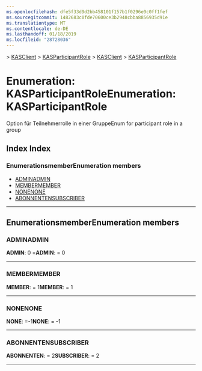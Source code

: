 ```yaml
---
ms.openlocfilehash: dfe5f33d9d2bb458101f157b1f0296e0c0ff1fef
ms.sourcegitcommit: 1482683c0fde70600ce3b2948cbba8856935d91e
ms.translationtype: MT
ms.contentlocale: de-DE
ms.lasthandoff: 01/18/2019
ms.locfileid: "28728036"
---
```

<span data-ttu-id="ba62e-101">[](../README.md) > [KASClient](../modules/kasclient.md) > [KASParticipantRole](../enums/kasclient.kasparticipantrole.md)</span><span class="sxs-lookup"><span data-stu-id="ba62e-101">[](../README.md) > [KASClient](../modules/kasclient.md) > [KASParticipantRole](../enums/kasclient.kasparticipantrole.md)</span></span>

# <a name="enumeration-kasparticipantrole"></a><span data-ttu-id="ba62e-102">Enumeration: KASParticipantRole</span><span class="sxs-lookup"><span data-stu-id="ba62e-102">Enumeration: KASParticipantRole</span></span>

<span data-ttu-id="ba62e-103">Option für Teilnehmerrolle in einer Gruppe</span><span class="sxs-lookup"><span data-stu-id="ba62e-103">Enum for participant role in a group</span></span>
## <a name="index"></a><span data-ttu-id="ba62e-104">Index </span><span class="sxs-lookup"><span data-stu-id="ba62e-104">Index</span></span>

### <a name="enumeration-members"></a><span data-ttu-id="ba62e-105">Enumerationsmember</span><span class="sxs-lookup"><span data-stu-id="ba62e-105">Enumeration members</span></span>

* [<span data-ttu-id="ba62e-106">ADMIN</span><span class="sxs-lookup"><span data-stu-id="ba62e-106">ADMIN</span></span>](kasclient.kasparticipantrole.md#admin)
* [<span data-ttu-id="ba62e-107">MEMBER</span><span class="sxs-lookup"><span data-stu-id="ba62e-107">MEMBER</span></span>](kasclient.kasparticipantrole.md#member)
* [<span data-ttu-id="ba62e-108">NONE</span><span class="sxs-lookup"><span data-stu-id="ba62e-108">NONE</span></span>](kasclient.kasparticipantrole.md#none)
* [<span data-ttu-id="ba62e-109">ABONNENTEN</span><span class="sxs-lookup"><span data-stu-id="ba62e-109">SUBSCRIBER</span></span>](kasclient.kasparticipantrole.md#subscriber)

---

## <a name="enumeration-members"></a><span data-ttu-id="ba62e-110">Enumerationsmember</span><span class="sxs-lookup"><span data-stu-id="ba62e-110">Enumeration members</span></span>

<a id="admin"></a>

###  <a name="admin"></a><span data-ttu-id="ba62e-111">ADMIN</span><span class="sxs-lookup"><span data-stu-id="ba62e-111">ADMIN</span></span>

<span data-ttu-id="ba62e-112">**ADMIN**: 0 =</span><span class="sxs-lookup"><span data-stu-id="ba62e-112">**ADMIN**:  = 0</span></span>

___

<a id="member"></a>

###  <a name="member"></a><span data-ttu-id="ba62e-113">MEMBER</span><span class="sxs-lookup"><span data-stu-id="ba62e-113">MEMBER</span></span>

<span data-ttu-id="ba62e-114">**MEMBER**: = 1</span><span class="sxs-lookup"><span data-stu-id="ba62e-114">**MEMBER**:  = 1</span></span>

___

<a id="none"></a>

###  <a name="none"></a><span data-ttu-id="ba62e-115">NONE</span><span class="sxs-lookup"><span data-stu-id="ba62e-115">NONE</span></span>

<span data-ttu-id="ba62e-116">**NONE**: =-1</span><span class="sxs-lookup"><span data-stu-id="ba62e-116">**NONE**:  =  -1</span></span>

___

<a id="subscriber"></a>

###  <a name="subscriber"></a><span data-ttu-id="ba62e-117">ABONNENTEN</span><span class="sxs-lookup"><span data-stu-id="ba62e-117">SUBSCRIBER</span></span>

<span data-ttu-id="ba62e-118">**ABONNENTEN**: = 2</span><span class="sxs-lookup"><span data-stu-id="ba62e-118">**SUBSCRIBER**:  = 2</span></span>

___

